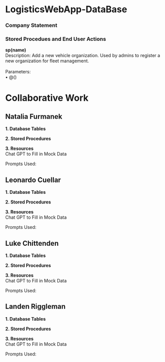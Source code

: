 # LogisticsWebApp-DataBase
### Company Statement

### Stored Procedues and End User Actions
<strong> sp(name) </strong>
<br> Description: Add a new vehicle organization. Used by admins to register a new organization for fleet management. </br>
<br> Parameters: </br>
•	@()  



# Collaborative Work
## Natalia Furmanek 
<strong>1. Database Tables </strong>

<strong>2. Stored Procedures </strong>

<strong>3. Resources </strong>
<br> Chat GPT to Fill in Mock Data </br>
<p> Prompts Used: </p>

## Leonardo Cuellar
<strong>1. Database Tables </strong>

<strong>2. Stored Procedures </strong>

<strong>3. Resources </strong>
<br> Chat GPT to Fill in Mock Data </br>
<p> Prompts Used: </p>

## Luke Chittenden
<strong>1. Database Tables </strong>

<strong>2. Stored Procedures </strong>

<strong>3. Resources </strong>
<br> Chat GPT to Fill in Mock Data </br>
<p> Prompts Used: </p>

## Landen Riggleman
<strong>1. Database Tables </strong>

<strong>2. Stored Procedures </strong>

<strong>3. Resources </strong>
<br> Chat GPT to Fill in Mock Data </br>
<p> Prompts Used: </p>
